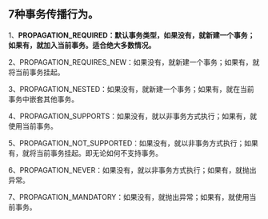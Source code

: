 ## 7种事务传播行为。

1、**PROPAGATION_REQUIRED：默认事务类型，如果没有，就新建一个事务；如果有，就加入当前事务。适合绝大多数情况。**

2、PROPAGATION_REQUIRES_NEW：如果没有，就新建一个事务；如果有，就将当前事务挂起。

 3、PROPAGATION_NESTED：如果没有，就新建一个事务；如果有，就在当前事务中嵌套其他事务。

4、PROPAGATION_SUPPORTS：如果没有，就以非事务方式执行；如果有，就使用当前事务。

5、PROPAGATION_NOT_SUPPORTED：如果没有，就以非事务方式执行；如果有，就将当前事务挂起。即无论如何不支持事务。

6、PROPAGATION_NEVER：如果没有，就以非事务方式执行；如果有，就抛出异常。

7、PROPAGATION_MANDATORY：如果没有，就抛出异常；如果有，就使用当前事务。